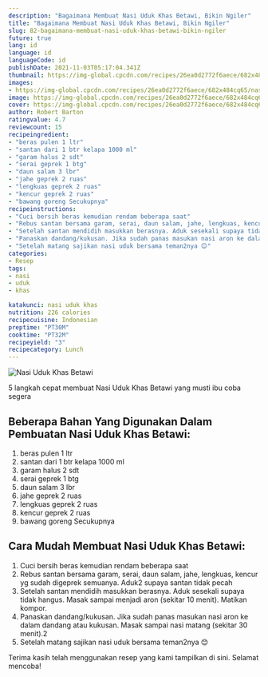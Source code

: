 ```yaml
---
description: "Bagaimana Membuat Nasi Uduk Khas Betawi, Bikin Ngiler"
title: "Bagaimana Membuat Nasi Uduk Khas Betawi, Bikin Ngiler"
slug: 82-bagaimana-membuat-nasi-uduk-khas-betawi-bikin-ngiler
future: true
lang: id
language: id
languageCode: id
publishDate: 2021-11-03T05:17:04.341Z 
thumbnail: https://img-global.cpcdn.com/recipes/26ea0d2772f6aece/682x484cq65/nasi-uduk-khas-betawi-foto-resep-utama.png
images:
- https://img-global.cpcdn.com/recipes/26ea0d2772f6aece/682x484cq65/nasi-uduk-khas-betawi-foto-resep-utama.png
image: https://img-global.cpcdn.com/recipes/26ea0d2772f6aece/682x484cq65/nasi-uduk-khas-betawi-foto-resep-utama.png
cover: https://img-global.cpcdn.com/recipes/26ea0d2772f6aece/682x484cq65/nasi-uduk-khas-betawi-foto-resep-utama.png
author: Robert Barton
ratingvalue: 4.7
reviewcount: 15
recipeingredient:
- "beras pulen 1 ltr"
- "santan dari 1 btr kelapa 1000 ml"
- "garam halus 2 sdt"
- "serai geprek 1 btg"
- "daun salam 3 lbr"
- "jahe geprek 2 ruas"
- "lengkuas geprek 2 ruas"
- "kencur geprek 2 ruas"
- "bawang goreng Secukupnya"
recipeinstructions:
- "Cuci bersih beras kemudian rendam beberapa saat"
- "Rebus santan bersama garam, serai, daun salam, jahe, lengkuas, kencur yg sudah digeprek semuanya. Aduk2 supaya santan tidak pecah"
- "Setelah santan mendidih masukkan berasnya. Aduk sesekali supaya tidak hangus. Masak sampai menjadi aron (sekitar 10 menit). Matikan kompor."
- "Panaskan dandang/kukusan. Jika sudah panas masukan nasi aron ke dalam dandang atau kukusan. Masak sampai nasi matang (sekitar 30 menit).2"
- "Setelah matang sajikan nasi uduk bersama teman2nya 😊"
categories:
- Resep
tags:
- nasi
- uduk
- khas

katakunci: nasi uduk khas 
nutrition: 226 calories
recipecuisine: Indonesian
preptime: "PT30M"
cooktime: "PT32M"
recipeyield: "3"
recipecategory: Lunch
---
```



![Nasi Uduk Khas Betawi](https://img-global.cpcdn.com/recipes/26ea0d2772f6aece/682x484cq65/nasi-uduk-khas-betawi-foto-resep-utama.png)

5 langkah cepat membuat  Nasi Uduk Khas Betawi yang musti ibu coba segera

<!--inarticleads1-->

## Beberapa Bahan Yang Digunakan Dalam Pembuatan Nasi Uduk Khas Betawi:

1. beras pulen 1 ltr
1. santan dari 1 btr kelapa 1000 ml
1. garam halus 2 sdt
1. serai geprek 1 btg
1. daun salam 3 lbr
1. jahe geprek 2 ruas
1. lengkuas geprek 2 ruas
1. kencur geprek 2 ruas
1. bawang goreng Secukupnya



<!--inarticleads2-->

## Cara Mudah Membuat Nasi Uduk Khas Betawi:

1. Cuci bersih beras kemudian rendam beberapa saat
1. Rebus santan bersama garam, serai, daun salam, jahe, lengkuas, kencur yg sudah digeprek semuanya. Aduk2 supaya santan tidak pecah
1. Setelah santan mendidih masukkan berasnya. Aduk sesekali supaya tidak hangus. Masak sampai menjadi aron (sekitar 10 menit). Matikan kompor.
1. Panaskan dandang/kukusan. Jika sudah panas masukan nasi aron ke dalam dandang atau kukusan. Masak sampai nasi matang (sekitar 30 menit).2
1. Setelah matang sajikan nasi uduk bersama teman2nya 😊




Terima kasih telah menggunakan resep yang kami tampilkan di sini. Selamat mencoba!
